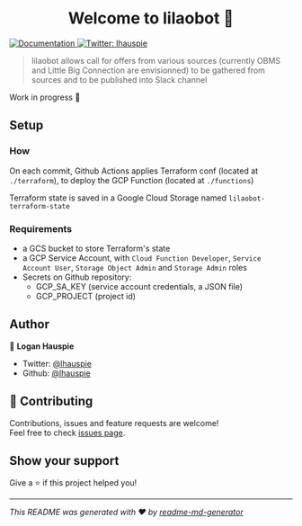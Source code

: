 <h1 align="center">Welcome to lilaobot 👋</h1>
<p>
  <a href="TODO add documentation URL" target="_blank">
    <img alt="Documentation" src="https://img.shields.io/badge/documentation-yes-brightgreen.svg" />
  </a>
  <a href="https://twitter.com/lhauspie" target="_blank">
    <img alt="Twitter: lhauspie" src="https://img.shields.io/twitter/follow/lhauspie.svg?style=social" />
  </a>
</p>

> lilaobot allows call for offers from various sources (currently OBMS and Little Big Connection are envisionned) to be gathered from sources and to be published into Slack channel

Work in progress :construction:

## Setup
### How
On each commit, Github Actions applies Terraform conf (located at `./terraform`),
to deploy the GCP Function (located at `./functions`)

Terraform state is saved in a Google Cloud Storage named `lilaobot-terraform-state`

### Requirements
- a GCS bucket to store Terraform's state
- a GCP Service Account, with `Cloud Function Developer`, `Service Account User`, `Storage Object Admin` and `Storage Admin` roles
- Secrets on Github repository:
    - GCP_SA_KEY (service account credentials, a JSON file)
    - GCP_PROJECT (project id)


## Author

👤 **Logan Hauspie**

* Twitter: [@lhauspie](https://twitter.com/lhauspie)
* Github: [@lhauspie](https://github.com/lhauspie)

## 🤝 Contributing

Contributions, issues and feature requests are welcome!<br />Feel free to check [issues page](https://github.com/Zenika/lilaobot/issues). 

## Show your support

Give a ⭐️ if this project helped you!

***
_This README was generated with ❤️ by [readme-md-generator](https://github.com/kefranabg/readme-md-generator)_